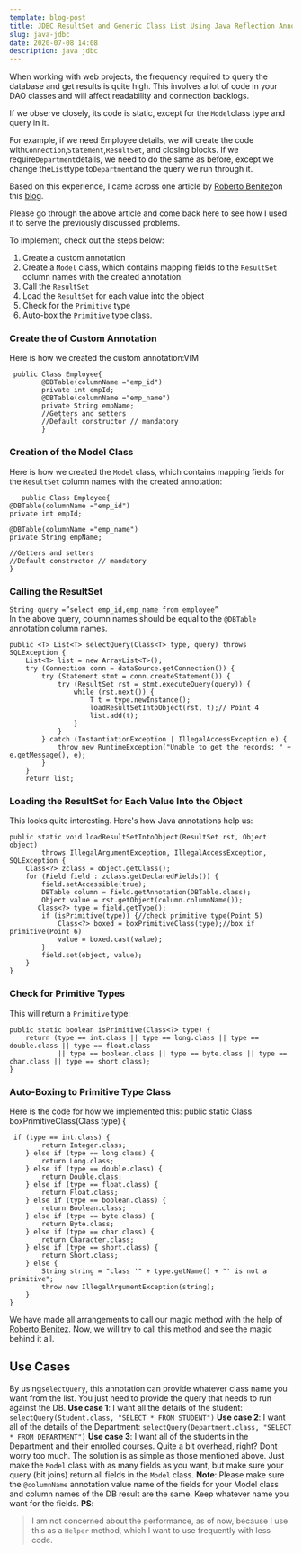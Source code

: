 ```yaml
---
template: blog-post
title: JDBC ResultSet and Generic Class List Using Java Reflection Annotations
slug: java-jdbc
date: 2020-07-08 14:08
description: java jdbc
---
```

When working with web projects, the frequency required to query the database and get results is quite high. This involves a lot of code in your DAO classes and will affect readability and connection backlogs.

If we observe closely, its code is static, except for the `Model`class type and query in it.

For example, if we need Employee details, we will create the code with`Connection`,`Statement`,`ResultSet`, and closing blocks. If we require`Department`details, we need to do the same as before, except we change the`List`type to`Department`and the query we run through it.

Based on this experience, I came across one article by [Roberto Benitez](http://baseprogramming.com/blog1/author/administrator/)on this [blog](http://baseprogramming.com/blog1/2017/08/24/automating-jdbc-crud-operations-with-reflection/).

Please go through the above article and come back here to see how I used it to serve the previously discussed problems.

To implement, check out the steps below:

1.  Create a custom annotation
2.  Create a `Model` class, which contains mapping fields to the `ResultSet` column names with the created annotation.
3.  Call the `ResultSet`
4.  Load the `ResultSet` for each value into the object
5.  Check for the `Primitive` type
6.  Auto-box the `Primitive` type class.

### **Create the of Custom Annotation**

Here is how we created the custom annotation:VIM

     public Class Employee{
    		@DBTable(columnName ="emp_id")
    		private int empId;
    		@DBTable(columnName ="emp_name")
    		private String empName;
    		//Getters and setters
    		//Default constructor // mandatory
    		}
### **Creation of the Model Class**

Here is how we created the  `Model`  class, which contains mapping fields for the  `ResultSet`  column names with the created annotation:

       public Class Employee{
    @DBTable(columnName ="emp_id")
    private int empId;
    
    @DBTable(columnName ="emp_name")
    private String empName;
    
    //Getters and setters
    //Default constructor // mandatory
    }
### **Calling the ResultSet**

`String query =”select emp_id,emp_name from employee”`  
In the above query, column names should be equal to the  `@DBTable`  annotation column names.

    public <T> List<T> selectQuery(Class<T> type, query) throws SQLException {
        List<T> list = new ArrayList<T>();
        try (Connection conn = dataSource.getConnection()) {
            try (Statement stmt = conn.createStatement()) {
                try (ResultSet rst = stmt.executeQuery(query)) {
                    while (rst.next()) {
                        T t = type.newInstance();
                        loadResultSetIntoObject(rst, t);// Point 4
                        list.add(t);
                    }
                }
            } catch (InstantiationException | IllegalAccessException e) {
                throw new RuntimeException("Unable to get the records: " + e.getMessage(), e);
            }
        }
        return list;
### Loading the ResultSet for Each Value Into the Object
This looks quite interesting. Here's how Java annotations help us:

    public static void loadResultSetIntoObject(ResultSet rst, Object object)
            throws IllegalArgumentException, IllegalAccessException, SQLException {
        Class<?> zclass = object.getClass();
        for (Field field : zclass.getDeclaredFields()) {
            field.setAccessible(true);
            DBTable column = field.getAnnotation(DBTable.class);
            Object value = rst.getObject(column.columnName());
           Class<?> type = field.getType();
            if (isPrimitive(type)) {//check primitive type(Point 5)
                Class<?> boxed = boxPrimitiveClass(type);//box if primitive(Point 6)
                value = boxed.cast(value);
            }
            field.set(object, value);
        }
    }
### Check for Primitive Types
This will return a  `Primitive`  type:

    public static boolean isPrimitive(Class<?> type) {
        return (type == int.class || type == long.class || type == double.class || type == float.class
                || type == boolean.class || type == byte.class || type == char.class || type == short.class);
    }
### Auto-Boxing to Primitive Type Class
Here is the code for how we implemented this:
public static Class<?> boxPrimitiveClass(Class<?> type) {
   

     if (type == int.class) {
            return Integer.class;
        } else if (type == long.class) {
            return Long.class;
        } else if (type == double.class) {
            return Double.class;
        } else if (type == float.class) {
            return Float.class;
        } else if (type == boolean.class) {
            return Boolean.class;
        } else if (type == byte.class) {
            return Byte.class;
        } else if (type == char.class) {
            return Character.class;
        } else if (type == short.class) {
            return Short.class;
        } else {
            String string = "class '" + type.getName() + "' is not a primitive";
            throw new IllegalArgumentException(string);
        }
    }
We have made all arrangements to call our magic method with the help of [Roberto Benitez](http://baseprogramming.com/blog1/author/administrator/). Now, we will try to call this method and see the magic behind it all.
## Use Cases
By using`selectQuery`, this annotation can provide whatever class name you want from the list. You just need to provide the query that needs to run against the DB.
**Use case 1**: I want all the details of the student: `selectQuery(Student.class, "SELECT * FROM STUDENT")`
**Use case 2**: I want all of the details of the Department: `selectQuery(Department.class, "SELECT * FROM DEPARTMENT")`
**Use case 3**: I want all of the students in the Department and their enrolled courses. Quite a bit overhead, right? Dont worry too much. The solution is as simple as those mentioned above. Just make the `Model`  class with as many fields as you want, but make sure your query (bit joins) return all fields in the `Model` class.
**Note**: Please make sure the `@columnName` annotation value name of the fields for your Model class and column names of the DB result are the same. Keep whatever name you want for the fields.
**PS**: 

> I am not concerned about the performance, as of now, because I use
> this as a `Helper` method, which I want to use frequently with less
> code.
